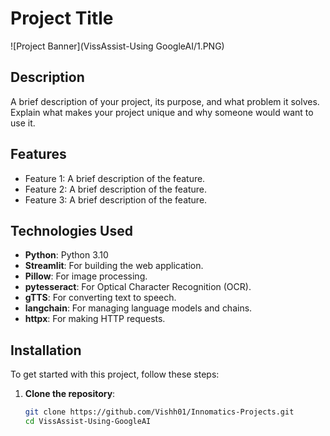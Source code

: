 # Project Title

![Project Banner](VissAssist-Using GoogleAI/1.PNG) <!-- Replace with the path to your image -->

## Description

A brief description of your project, its purpose, and what problem it solves. Explain what makes your project unique and why someone would want to use it.

## Features

- Feature 1: A brief description of the feature.
- Feature 2: A brief description of the feature.
- Feature 3: A brief description of the feature.

## Technologies Used

- **Python**: Python 3.10
- **Streamlit**: For building the web application.
- **Pillow**: For image processing.
- **pytesseract**: For Optical Character Recognition (OCR).
- **gTTS**: For converting text to speech.
- **langchain**: For managing language models and chains.
- **httpx**: For making HTTP requests.

## Installation

To get started with this project, follow these steps:

1. **Clone the repository**:
   ```bash
   git clone https://github.com/Vishh01/Innomatics-Projects.git
   cd VissAssist-Using-GoogleAI
